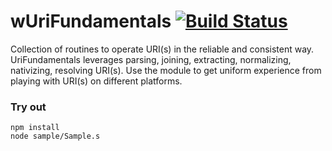 # wUriFundamentals [![Build Status](https://travis-ci.org/Wandalen/wUriFundamentals.svg?branch=master)](https://travis-ci.org/Wandalen/wUriFundamentals)

Collection of routines to operate URI(s) in the reliable and consistent way. UriFundamentals leverages parsing, joining, extracting, normalizing, nativizing, resolving URI(s). Use the module to get uniform experience from playing with URI(s) on different platforms.

### Try out
```
npm install
node sample/Sample.s
```














































































































